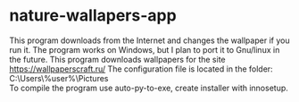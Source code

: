 # nature-wallapers-app
This program downloads from the Internet and changes the wallpaper if you run it.
The program works on Windows, but I plan to port it to Gnu/linux in the future.
This program downloads wallpapers for the site https://wallpaperscraft.ru/
The configuration file is located in the folder: C:\Users\\%user%\Pictures\
To compile the program use auto-py-to-exe, create installer with innosetup.
